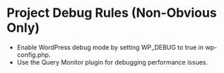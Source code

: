 # Project Debug Rules (Non-Obvious Only)
- Enable WordPress debug mode by setting WP_DEBUG to true in wp-config.php.
- Use the Query Monitor plugin for debugging performance issues.
